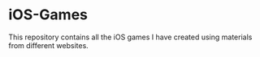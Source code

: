 # iOS-Games
This repository contains all the iOS games I have created using materials from different websites.
